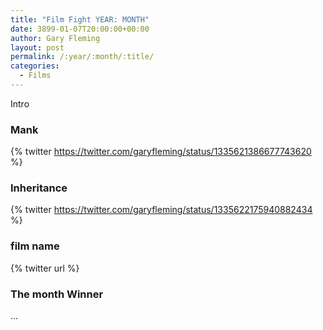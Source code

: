 ```yaml
---
title: "Film Fight YEAR: MONTH"
date: 3899-01-07T20:00:00+00:00
author: Gary Fleming
layout: post
permalink: /:year/:month/:title/
categories:
  - Films
---
```


Intro

### Mank

{% twitter https://twitter.com/garyfleming/status/1335621386677743620 %}

### Inheritance

{% twitter https://twitter.com/garyfleming/status/1335622175940882434 %}


### film name

{% twitter url %}


### The month Winner

...
